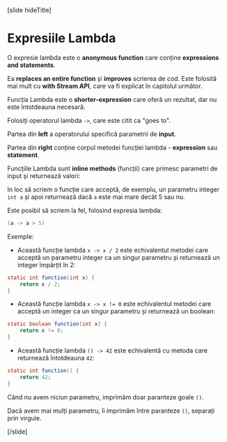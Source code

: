 

[slide hideTitle]
# Expresiile Lambda

O expresie lambda este o **anonymous function** care conține **expressions and statements**. 

Ea **replaces an entire function** și **improves** scrierea de cod. Este folosită mai mult cu **with Stream API**, care va fi explicat în capitolul următor.

Funcția Lambda este o **shorter-expression** care oferă un rezultat, dar nu este întotdeauna necesară.

Folosiți operatorul lambda `->`, care este citit ca "goes to".

Partea din **left**  a operatorului specifică parametrii de **input**.

Partea din **right** conține corpul metodei funcției lambda - **expression** sau **statement**.

Funcțiile Lambda sunt **inline methods** (funcții) care primesc parametri de input și returnează valori:

In loc să scriem o funcție care acceptă, de exemplu, un parametru integer `int a` și apoi returnează dacă `a` este mai mare decât 5 sau nu. 

Este posibil să scriem la fel, folosind expresia lambda:

```java
(a -> a > 5)
```
Exemple:

- Această funcție lambda `x -> x / 2` este echivalentul metodei care acceptă un parametru integer ca un singur parametru și returnează un integer împărțit în 2:

```java
static int function(int x) { 
    return x / 2; 
}
```

- Această funcție lambda `x -> x != 0` este echivalentul metodei care acceptă un integer ca un singur parametru și returnează un boolean:

```java
static boolean function(int x) { 
    return x != 0; 
}
```

- Această funcție lambda `() -> 42` este echivalentă cu metoda care returnează întotdeauna `42`:

```java
static int function() { 
    return 42; 
}
```

Când nu avem niciun parametru, imprimăm doar paranteze goale `()`. 

Dacă avem mai mulți parametru, îi imprimăm între paranteze `()`, separați prin virgule.

[/slide]
